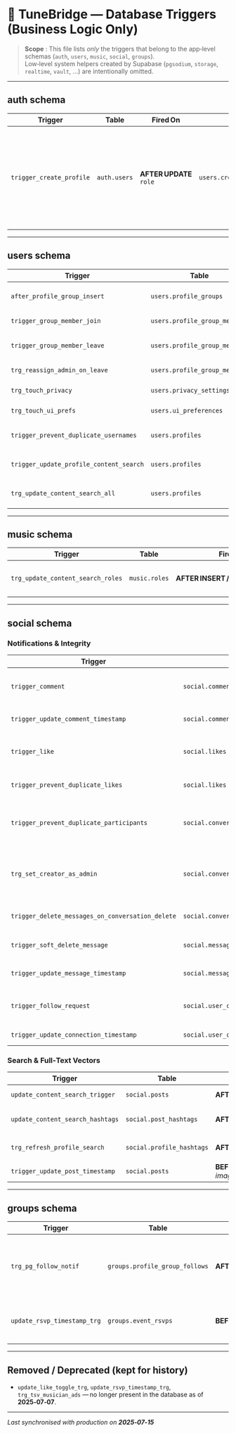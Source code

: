 # 🎯 TuneBridge — Database Triggers (Business Logic Only)

> **Scope** : This file lists *only* the triggers that belong to the app‑level schemas (`auth`, `users`, `music`, `social`, `groups`).  
Low‑level system helpers created by Supabase (`pgsodium`, `storage`, `realtime`, `vault`, …) are intentionally omitted.

---

## auth schema

| Trigger                  | Table        | Fired On                | Function                                  | Purpose                                                                                                                                        |
| ------------------------ | ------------ | ----------------------- | ----------------------------------------- | ---------------------------------------------------------------------------------------------------------------------------------------------- |
| `trigger_create_profile` | `auth.users` | **AFTER UPDATE** `role` | `users.create_profile_when_authenticated` | Creates the companion `users.profiles`, default `privacy_settings` and `ui_preferences` rows when a user first gains the `authenticated` role. |

---

## users schema

| Trigger                                 | Table                         | Fired On                   | Function                              | Purpose                                                            |
| --------------------------------------- | ----------------------------- | -------------------------- | ------------------------------------- | ------------------------------------------------------------------ |
| `after_profile_group_insert`            | `users.profile_groups`        | **AFTER INSERT**           | `users.add_creator_to_group_members`  | Adds the group creator as an **admin** to `profile_group_members`. |
| `trigger_group_member_join`             | `users.profile_group_members` | **AFTER INSERT**           | `users.notify_profile_group_join`     | Notification when someone joins a group.                           |
| `trigger_group_member_leave`            | `users.profile_group_members` | **AFTER DELETE**           | `users.notify_profile_group_leave`    | Notification when someone leaves / is removed.                     |
| `trg_reassign_admin_on_leave`           | `users.profile_group_members` | **AFTER DELETE**           | `users.reassign_admin_on_leave`       | Promotes a new admin if the last one left.                         |
| `trg_touch_privacy`                     | `users.privacy_settings`      | **BEFORE UPDATE**          | `users.touch_privacy`                 | Touches `updated_at` timestamp.                                    |
| `trg_touch_ui_prefs`                    | `users.ui_preferences`        | **BEFORE UPDATE**          | `users.touch_ui_prefs`                | Touches `updated_at` timestamp.                                    |
| `trigger_prevent_duplicate_usernames`   | `users.profiles`              | **BEFORE INSERT / UPDATE** | `users.prevent_duplicate_usernames`   | Enforces unique usernames (case‑insensitive).                      |
| `trigger_update_profile_content_search` | `users.profiles`              | **BEFORE INSERT / UPDATE** | `users.update_profile_content_search` | Builds `content_search` (name, bio, location, …).                  |
| `trg_update_content_search_all`         | `users.profiles`              | **AFTER INSERT / UPDATE**  | `users.update_content_search_all`     | Combines all tsvectors into `content_search_all`.                  |

---

## music schema

| Trigger                           | Table         | Fired On                           | Function                                    | Purpose                                                   |
| --------------------------------- | ------------- | ---------------------------------- | ------------------------------------------- | --------------------------------------------------------- |
| `trg_update_content_search_roles` | `music.roles` | **AFTER INSERT / DELETE / UPDATE** | `users.update_content_search_roles_trigger` | Syncs `content_search_roles` whenever a role row changes. |

---

## social schema

### Notifications & Integrity

| Trigger                                          | Table                              | Fired On                              | Function                                        | Purpose                                                    |
| ------------------------------------------------ | ---------------------------------- | ------------------------------------- | ----------------------------------------------- | ---------------------------------------------------------- |
| `trigger_comment`                                | `social.comments`                  | **AFTER INSERT**                      | `social.notify_comment`                         | Notifies the post owner about new comments.                |
| `trigger_update_comment_timestamp`               | `social.comments`                  | **BEFORE UPDATE** *(content)*         | `social.update_comment_timestamp`               | Updates `updated_at` on edits.                             |
| `trigger_like`                                   | `social.likes`                     | **AFTER INSERT**                      | `social.notify_like`                            | Notifies owner when their entity is liked.                 |
| `trigger_prevent_duplicate_likes`                | `social.likes`                     | **BEFORE INSERT**                     | `social.prevent_duplicate_likes`                | Blocks duplicate likes.                                    |
| `trigger_prevent_duplicate_participants`         | `social.conversation_participants` | **BEFORE INSERT**                     | `social.prevent_duplicate_participants`         | Avoids duplicate participants in a conversation.           |
| `trg_set_creator_as_admin`                       | `social.conversations`             | **AFTER UPDATE**                      | `social.set_creator_as_admin`                   | Promotes creator when a conversation becomes a group chat. |
| `trigger_delete_messages_on_conversation_delete` | `social.conversations`             | **AFTER DELETE**                      | `social.delete_messages_on_conversation_delete` | Cascades soft‑delete of messages.                          |
| `trigger_soft_delete_message`                    | `social.messages`                  | **BEFORE DELETE**                     | `social.soft_delete_message`                    | Soft‑delete pattern via `deleted_at`.                      |
| `trigger_update_message_timestamp`               | `social.messages`                  | **BEFORE UPDATE** *(content)*         | `social.update_message_timestamp`               | Updates `updated_at` on edits.                             |
| `trigger_follow_request`                         | `social.user_connections`          | **AFTER INSERT** *(status = pending)* | `social.notify_follow_request`                  | Notifies target user of a follow request.                  |
| `trigger_update_connection_timestamp`            | `social.user_connections`          | **BEFORE UPDATE** *(status)*          | `social.update_connection_timestamp`            | Touches `updated_at`.                                      |

### Search & Full‑Text Vectors

| Trigger                          | Table                     | Fired On                                     | Function                                        | Purpose                                          |
| -------------------------------- | ------------------------- | -------------------------------------------- | ----------------------------------------------- | ------------------------------------------------ |
| `update_content_search_trigger`  | `social.posts`            | **AFTER INSERT / UPDATE**                    | `social.refresh_post_content_search`            | Regenerates post search vector.                  |
| `update_content_search_hashtags` | `social.post_hashtags`    | **AFTER INSERT / DELETE / UPDATE**           | `social.refresh_post_content_search`            | Keeps post search vector in‑sync with hashtags.  |
| `trg_refresh_profile_search`     | `social.profile_hashtags` | **AFTER INSERT / DELETE / UPDATE**           | `social.refresh_profile_content_search_details` | Maintains `content_search_details` for profiles. |
| `trigger_update_post_timestamp`  | `social.posts`            | **BEFORE UPDATE** *(content / images_urls)*  | `social.update_post_timestamp`                  | Touches `updated_at`.                            |

---

## groups schema

| Trigger                               | Table                          | Fired On         | Function                            | Purpose                                                   |
| ------------------------------------- | ------------------------------ | ---------------- | ----------------------------------- | --------------------------------------------------------- |
| `trg_pg_follow_notif`                 | `groups.profile_group_follows` | **AFTER INSERT** | `groups.notify_profile_group_follow`| Sends a notification when a user follows a profile group. |
| `update_rsvp_timestamp_trg`           | `groups.event_rsvps`           | **BEFORE UPDATE**| `groups.update_rsvp_timestamp`      | Touches `updated_at` when an RSVP row is updated.         |

---

## Removed / Deprecated (kept for history)

* `update_like_toggle_trg`, `update_rsvp_timestamp_trg`, `trg_tsv_musician_ads` — no longer present in the database as of **2025‑07‑07**.

---

*Last synchronised with production on **2025‑07‑15***
